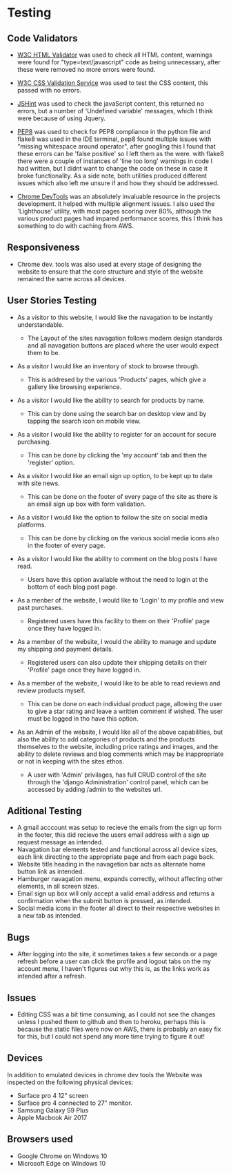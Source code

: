 
# Testing

## Code Validators

* [W3C HTML Validator](https://validator.w3.org/) was used to check all HTML content, warnings were found for "type=text/javascript" code as being unnecessary, after these were removed no more errors were found.

* [W3C CSS Validation Service](https://jigsaw.w3.org/css-validator/) was used to test the CSS content, this passed with no errors.

* [JSHint](https://jshint.com/) was used to check the javaScript content, this returned no errors, but a number of 'Undefined variable' messages, which I think were because of using Jquery.

* [PEP8](http://pep8online.com/) was used to check for PEP8 compliance in the python file and flake8 was used in the IDE terminal, pep8 found multiple issues with "missing whitespace around operator", after googling this I found that these errors can be 'false positive' so I left them as the were. with flake8 there were a couple of instances of 'line too long' warnings in code I had written, but I didnt want to change the code on these in case it broke functionality. As a side note, both utilities produced different issues which also left me unsure if and how they should be addressed.

* [Chrome DevTools](https://developer.chrome.com/docs/devtools/) was an absolutely invaluable resource in the projects development. it helped with multiple alignment issues. I also used the 'Lighthouse' utility, with most pages scoring over 80%, although the various product pages had impared performance scores, this I think has something to do with caching from AWS.

## Responsiveness

* Chrome dev. tools was also used at every stage of designing the website to ensure that the core structure and style of the website remained the same across all devices.

## User Stories Testing

* As a visitor to this website, I would like the navagation to be instantly understandable.
  - The Layout of the sites navagation follows modern design standards and all navagation buttons are placed where the user would expect them to be.

* As a visitor I would like an inventory of stock to browse through.
  - This is addresed by the various 'Products' pages, which give a gallery like browsing experience.

* As a visitor I would like the ability to search for products by name.
  - This can by done using the search bar on desktop view and by tapping the search icon on mobile view.

* As a visitor I would like the ability to register for an account for secure purchasing.
  - This can be done by clicking the 'my account' tab and then the 'register' option.

* As a visitor I would like an email sign up option, to be kept up to date with site news.
  - This can be done on the footer of every page of the site as there is an email sign up box with form validation.

* As a visitor I would like the option to follow the site on social media platforms.
  - This can be done by clicking on the various social media icons also in the footer of every page.

* As a visitor I would like the ability to comment on the blog posts I have read.
  - Users have this option available without the need to login at the bottom of each blog post page.

* As a menber of the website, I would like to 'Login' to my profile and view past purchases.
  - Registered users have this facility to them on their 'Profile' page once they have logged in.

* As a member of the website, I would the ability to manage and update my shipping and payment details.
  - Registered users can also update their shipping details on their 'Profile' page once they have logged in.

* As a member of the website, I would like to be able to read reviews and review products myself.
  - This can be done on each individual product page, allowing the user to give a star rating and leave a written comment if wished. The user must be logged in tho have this option.

* As an Admin of the website, I would like all of the above capabilities, but also the ability to add categories of products and the products themselves to the website, including price ratings and images, and the ability to delete reviews and blog comments which may be inappropriate or not in keeping with the sites ethos.
  - A user with 'Admin' privilages, has full CRUD control of the site through the 'django Administration' control panel, which can be accessed by adding /admin to the websites url. 

## Aditional Testing

* A gmail acccount was setup to recieve the emails from the sign up form in the footer, this did recieve the users email address with a sign up request message as intended.
* Navagation bar elements tested and functional across all device sizes, each link directing to the appropriate page
and from each page back.
* Website title heading in the navagetion bar acts as alternate home button link as intended.
* Hamburger navagation menu, expands correctly, without affecting other elements, in all screen sizes.
* Email sign up box will only accept a valid email address and returns a confirmation when the submit button is pressed, as intended.
* Social media icons in the footer all direct to their respective websites in a new tab as intended.

## Bugs

* After logging into the site, it sometimes takes a few seconds or a page refresh before a user can click the profile and logout tabs on the my account menu, I haven't figures out why this is, as the links work as intended after a refresh.

## Issues

* Editing CSS was a bit time consuming, as I could not see the changes unless I pushed them to github and then to heroku, perhaps this is because the static files were now on AWS, there is probably an easy fix for this, but I could not spend any more time trying to figure it out!

## Devices 

In addition to emulated devices in chrome dev tools the Website was inspected on the following physical devices:
* Surface pro 4 12" screen
* Surface pro 4 connected to 27" monitor.
* Samsung Galaxy S9 Plus
* Apple Macbook Air 2017

## Browsers used
* Google Chrome on Windows 10
* Microsoft Edge on Windows 10